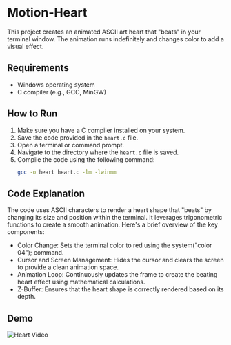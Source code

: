 # Motion-Heart

This project creates an animated ASCII art heart that "beats" in your terminal window. The animation runs indefinitely and changes color to add a visual effect.

## Requirements

- Windows operating system
- C compiler (e.g., GCC, MinGW)

## How to Run

1. Make sure you have a C compiler installed on your system.
2. Save the code provided in the `heart.c` file.
3. Open a terminal or command prompt.
4. Navigate to the directory where the `heart.c` file is saved.
5. Compile the code using the following command:
   ```bash
   gcc -o heart heart.c -lm -lwinmm

## Code Explanation
The code uses ASCII characters to render a heart shape that "beats" by changing its size and position within the terminal. It leverages trigonometric functions to create a smooth animation. Here's a brief overview of the key components:

- Color Change: Sets the terminal color to red using the system("color 04"); command.
- Cursor and Screen Management: Hides the cursor and clears the screen to provide a clean animation space.
- Animation Loop: Continuously updates the frame to create the beating heart effect using mathematical calculations.
- Z-Buffer: Ensures that the heart shape is correctly rendered based on its depth.

## Demo
![Heart Video](heart.gif)
